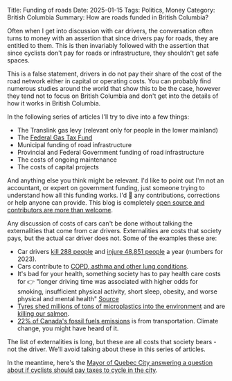 Title: Funding of roads
Date: 2025-01-15
Tags: Politics, Money
Category: British Columbia
Summary: How are roads funded in British Columbia?

Often when I get into discussion with car drivers, the conversation often turns to money with an assertion that since drivers pay for roads, they are entitled to them. This is then invariably followed with the assertion that since cyclists don't pay for roads or infrastructure, they shouldn't get safe spaces.

This is a false statement, drivers in do not pay their share of the cost of the road network either in capital or operating costs. You can probably find numerous studies around the world that show this to be the case, however they tend not to focus on British Columbia and don't get into the details of how it works in British Columbia.

In the following series of articles I'll try to dive into a few things:

* The Translink gas levy (relevant only for people in the lower mainland)
* The [Federal Gas Tax Fund](/the-canada-community-building-fund.html)
* Municipal funding of road infrastructure
* Provincial and Federal Government funding of road infrastructure
* The costs of ongoing maintenance
* The costs of capital projects

And anything else you think might be relevant. I'd like to point out I'm not an accountant, or expert on government funding, just someone trying to understand how all this funding works. I'd 💚 any contributions, corrections or help anyone can provide. This blog is completely [open source and contributors are more than welcome](https://github.com/andymckay/beyond-cars/).

Any discussion of costs of cars can't be done without talking the externalities that come from car drivers. Externalities are costs that society pays, but the actual car driver does not. Some of the examples these are:

* Car drivers [kill 288 people](https://public.tableau.com/app/profile/icbc/viz/QuickStatistics-Fatalcrashesandvictims/FatalVictims) and [injure 48,851 people](https://public.tableau.com/app/profile/icbc/viz/QuickStatistics-Injuredvictims/InjuredVictims) a year (numbers for 2023).
* Cars contribute to [COPD, asthma and other lung conditions](https://www.bbc.com/news/uk-england-london-67288327).
* It's bad for your health, something society has to pay health care costs for 👉 "longer driving time was associated with higher odds for smoking, insufficient physical activity, short sleep, obesity, and worse physical and mental health" [Source](https://pmc.ncbi.nlm.nih.gov/articles/PMC4049576/)
* [Tyres shed millions of tons of microplastics into the environment](https://www.forbes.com/sites/lauriewinkless/2024/12/18/tires-shed-millions-of-tonnes-of-microplastics-into-the-environment/) and are [killing our salmon](https://canadiangeographic.ca/articles/killer-tire-chemical-threatening-canadian-salmon/).
* [22% of Canada's fossil fuels emissions](https://www.canada.ca/en/environment-climate-change/news/2024/05/where-canadas-greenhouse-gas-emissions-come-from-2024-national-greenhouse-gas-inventory.html) is from transportation. Climate change, you might have heard of it.

The list of externalities is long, but these are all costs that society bears - not the driver. We'll avoid talking about these in this series of articles.

In the meantime, here's the [Mayor of Quebec City answering a question about if cyclists should pay taxes to cycle in the city](https://www.reddit.com/r/fuckcars/comments/1dg4h7v/tax_the_cyclists_journalist_gets_owned_by_the/).
